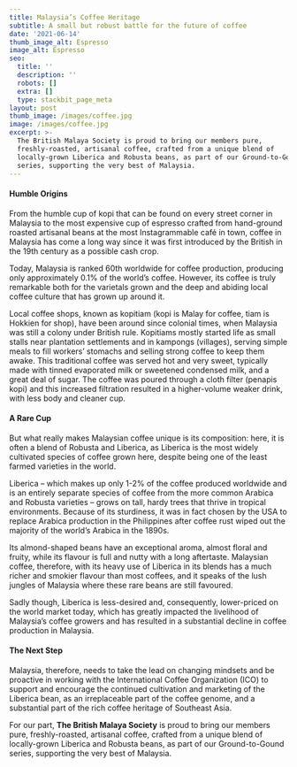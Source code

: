 ```yaml
---
title: Malaysia’s Coffee Heritage
subtitle: A small but robust battle for the future of coffee
date: '2021-06-14'
thumb_image_alt: Espresso
image_alt: Espresso
seo:
  title: ''
  description: ''
  robots: []
  extra: []
  type: stackbit_page_meta
layout: post
thumb_image: /images/coffee.jpg
image: /images/coffee.jpg
excerpt: >-
  The British Malaya Society is proud to bring our members pure,
  freshly-roasted, artisanal coffee, crafted from a unique blend of
  locally-grown Liberica and Robusta beans, as part of our Ground-to-Gound
  series, supporting the very best of Malaysia.
---
```

#### Humble Origins

From the humble cup of kopi that can be found on every street corner in Malaysia to the most expensive cup of espresso crafted from hand-ground roasted artisanal beans at the most Instagrammable café in town, coffee in Malaysia has come a long way since it was first introduced by the British in the 19th century as a possible cash crop.

Today, Malaysia is ranked 60th worldwide for coffee production, producing only approximately 0.1% of the world’s coffee. However, its coffee is truly remarkable both for the varietals grown and the deep and abiding local coffee culture that has grown up around it.

Local coffee shops, known as kopitiam (kopi is Malay for coffee, tiam is Hokkien for shop), have been around since colonial times, when Malaysia was still a colony under British rule. Kopitiams mostly started life as small stalls near plantation settlements and in kampongs (villages), serving simple meals to fill workers’ stomachs and selling strong coffee to keep them awake. This traditional coffee was served hot and very sweet, typically made with tinned evaporated milk or sweetened condensed milk, and a great deal of sugar. The coffee was poured through a cloth filter (penapis kopi) and this increased filtration resulted in a higher-volume weaker drink, with less body and cleaner cup.

#### A Rare Cup

But what really makes Malaysian coffee unique is its composition: here, it is often a blend of Robusta and Liberica, as Liberica is the most widely cultivated species of coffee grown here, despite being one of the least farmed varieties in the world.

Liberica – which makes up only 1-2% of the coffee produced worldwide and is an entirely separate species of coffee from the more common Arabica and Robusta varieties – grows on tall, hardy trees that thrive in tropical environments. Because of its sturdiness, it was in fact chosen by the USA to replace Arabica production in the Philippines after coffee rust wiped out the majority of the world’s Arabica in the 1890s.

Its almond-shaped beans have an exceptional aroma, almost floral and fruity, while its flavour is full and nutty with a long aftertaste. Malaysian coffee, therefore, with its heavy use of Liberica in its blends has a much richer and smokier flavour than most coffees, and it speaks of the lush jungles of Malaysia where these rare beans are still favoured.

Sadly though, Liberica is less-desired and, consequently, lower-priced on the world market today, which has greatly impacted the livelihood of Malaysia’s coffee growers and has resulted in a substantial decline in coffee production in Malaysia.

#### The Next Step

Malaysia, therefore, needs to take the lead on changing mindsets and be proactive in working with the International Coffee Organization (ICO) to support and encourage the continued cultivation and marketing of the Liberica bean, as an irreplaceable part of the coffee genome, and a substantial part of the rich coffee heritage of Southeast Asia.

For our part, **The British Malaya Society** is proud to bring our members pure, freshly-roasted, artisanal coffee, crafted from a unique blend of locally-grown Liberica and Robusta beans, as part of our Ground-to-Gound series, supporting the very best of Malaysia.

